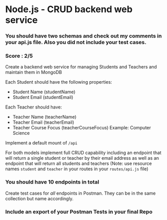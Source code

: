 # Node.js - CRUD backend web service

### You should have two schemas and check out my comments in your api.js file. Also you did not include your test cases.
### Score : 2/5

Create a backend web service for managing Students and Teachers and maintain them in MongoDB

Each Student should have the following properties:
- Student Name (studentName)
- Student Email (studentEmail)

Each Teacher should have:
- Teacher Name (teacherName)
- Teacher Email (teacherEmail)
- Teacher Course Focus (teacherCourseFocus) Example: Computer Science

Implement a default mount of `/api`

For both models implement full CRUD capability including an endpoint that will return a single student or teacher by their email address as well as an endpoint that will return all students and teachers (Note: use resource names `student` and `teacher` in your routes in your `routes/api.js` file)

### You should have 10 endpoints in total

Create test cases for *all* endpoints in Postman. They can be in the same collection but name accordingly.

### Include an export of your Postman Tests in your final Repo
